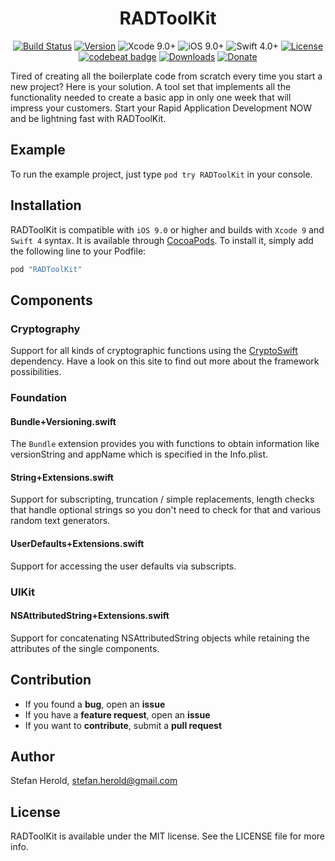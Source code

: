 
<!-- <p align="center">
<img src="./icon.png" alt="RADToolKit" height="128" width="128">
</p> -->

<h1 align="center">RADToolKit</h1>

<p align="center">
  <a href="https://github.com/Blackjacx/RADToolKit"><img alt="Build Status" src="https://www.bitrise.io/app/3f56d3184d9bfe3f/status.svg?token=njkTWQtcLiw7NPHxUQmZsA&branch=develop"/></a>
  <a href="http://cocoadocs.org/docsets/RADToolKit"><img alt="Version" src="https://cocoapod-badges.herokuapp.com/v/RADToolKit/badge.svg"/></a>
  <img alt="Xcode 9.0+" src="https://img.shields.io/badge/Xcode-9.0%2B-blue.svg"/>
  <img alt="iOS 9.0+" src="https://img.shields.io/badge/iOS-9.0%2B-blue.svg"/>
  <img alt="Swift 4.0+" src="https://img.shields.io/badge/Swift-4.0%2B-orange.svg"/>
  <!-- <a href="https://github.com/Carthage/Carthage"><img alt="Carthage compatible" src="https://img.shields.io/badge/Carthage-Compatible-brightgreen.svg?style=flat"/></a> -->
  <a href="https://github.com/Blackjacx/RADToolKit/blob/master/LICENSE?raw=true"><img alt="License" src="https://img.shields.io/cocoapods/l/RADToolKit.svg?style=flat"/></a>
  <!-- <a href="https://codecov.io/gh/blackjacx/RADToolKit"><img alt="Codecov" src="https://codecov.io/gh/blackjacx/RADToolKit/branch/master/graph/badge.svg"/></a> -->
  <a href="https://codebeat.co/projects/github-com-blackjacx-radtoolkit-develop"><img alt="codebeat badge" src="https://codebeat.co/badges/521ec3c7-42d2-4823-bc36-cef6a829b314" /></a>
  <a href="http://cocoadocs.org/docsets/RADToolKit/"><img alt="Downloads" src="https://img.shields.io/cocoapods/dt/RADToolKit.svg?maxAge=3600&style=flat" /></a>
  <a href="https://www.paypal.me/STHEROLD"><img alt="Donate" src="https://img.shields.io/badge/Donate-PayPal-blue.svg"/></a>
</p>

Tired of creating all the boilerplate code from scratch every time you start a 
new project? Here is your solution. A tool set that implements all the 
functionality needed to create a basic app in only one week that will impress 
your customers. Start your Rapid Application Development NOW and be lightning 
fast with RADToolKit.

## Example

To run the example project, just type `pod try RADToolKit` in your console.

## Installation

RADToolKit is compatible with `iOS 9.0` or higher and builds with `Xcode 9` 
and `Swift 4` syntax. It is available through [CocoaPods](http://cocoapods.org). 
To install it, simply add the following line to your Podfile:

```ruby
pod "RADToolKit"
```

## Components

### Cryptography

Support for all kinds of cryptographic functions using the 
[CryptoSwift](https://github.com/krzyzanowskim/CryptoSwift) dependency. Have a 
look on this site to find out more about the framework possibilities.

### Foundation

#### Bundle+Versioning.swift

The `Bundle` extension provides you with functions to obtain information like 
versionString and appName which is specified in the Info.plist.

#### String+Extensions.swift

Support for subscripting, truncation / simple 
replacements, length checks that handle optional strings so you don't need to 
check for that and various random text generators.

#### UserDefaults+Extensions.swift

Support for accessing the user defaults via subscripts.

### UIKit

#### NSAttributedString+Extensions.swift

Support for concatenating NSAttributedString objects while retaining the 
attributes of the single components.

## Contribution

- If you found a **bug**, open an **issue**
- If you have a **feature request**, open an **issue**
- If you want to **contribute**, submit a **pull request**

## Author

Stefan Herold, stefan.herold@gmail.com

## License

RADToolKit is available under the MIT license. See the LICENSE file for more 
info.
